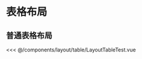 # 表格布局

## 普通表格布局
<Xi name="LayoutTableTest">
<<< @/components/layout/table/LayoutTableTest.vue
</Xi>



